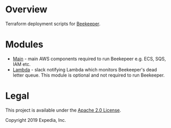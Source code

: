# Overview
Terraform deployment scripts for [Beekeeper](https://github.com/ExpediaGroup/beekeeper).

# Modules
* [Main](https://github.com/ExpediaGroup/beekeeper/tree/master/main) - main AWS components required to run Beekepeer e.g. ECS, SQS, IAM etc.
* [Lambda](https://github.com/ExpediaGroup/beekeeper/tree/master/lambda) - slack notifying Lambda which monitors Beekeeper's dead letter queue. This module is optional and not required to run Beekeeper.

# Legal
This project is available under the [Apache 2.0 License](http://www.apache.org/licenses/LICENSE-2.0.html).

Copyright 2019 Expedia, Inc.
